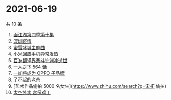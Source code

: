 # 2021-06-19

共 10 条

<!-- BEGIN -->
<!-- 最后更新时间 Sat Jun 19 2021 02:07:11 GMT+0800 (China Standard Time) -->

1. [画江湖第四季第十集](https://www.zhihu.com/search?q=画江湖之不良人第四季)
2. [深圳疫情](https://www.zhihu.com/search?q=深圳疫情)
3. [蜜雪冰城主题曲](https://www.zhihu.com/search?q=蜜雪冰城)
4. [小米回应手机异常发热](https://www.zhihu.com/search?q=小米)
5. [百岁翻译界泰斗许渊冲逝世](https://www.zhihu.com/search?q=许渊冲)
6. [一人之下 564 话](https://www.zhihu.com/search?q=一人之下)
7. [一加将成为 OPPO 子品牌](https://www.zhihu.com/search?q=一加)
8. [了不起的老爸](https://www.zhihu.com/search?q=了不起的老爸)
9. [艺术作品偷拍 5000 名女生](https://www.zhihu.com/search?q=宋拓 偷拍)
10. [太空外卖 宫保鸡丁](https://www.zhihu.com/search?q=太空外卖)

<!-- END -->
